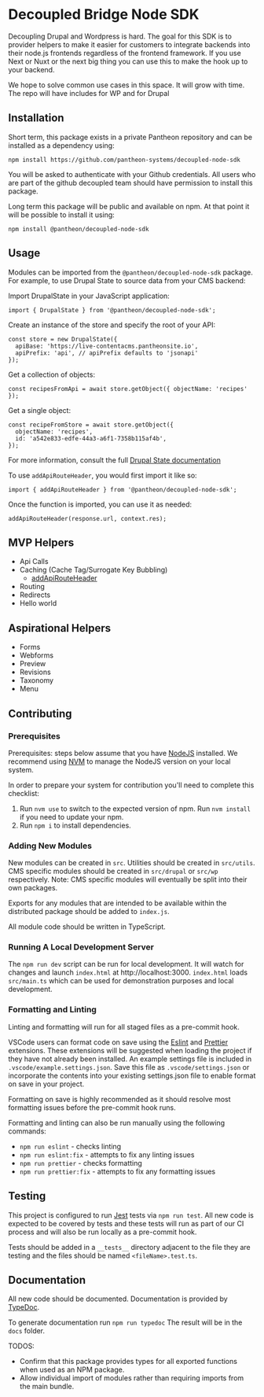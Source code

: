 # Decoupled Bridge Node SDK

Decoupling Drupal and Wordpress is hard. The goal for this SDK is to provider
helpers to make it easier for customers to integrate backends into their node.js
frontends regardless of the frontend framework. If you use Next or Nuxt or the
next big thing you can use this to make the hook up to your backend.

We hope to solve common use cases in this space. It will grow with time. The
repo will have includes for WP and for Drupal

## Installation

Short term, this package exists in a private Pantheon repository and can be
installed as a dependency using:

`npm install https://github.com/pantheon-systems/decoupled-node-sdk`

You will be asked to authenticate with your Github credentials. All users who
are part of the github decoupled team should have permission to install this
package.

Long term this package will be public and available on npm. At that point it
will be possible to install it using:

`npm install @pantheon/decoupled-node-sdk`

## Usage

Modules can be imported from the `@pantheon/decoupled-node-sdk` package. For
example, to use Drupal State to source data from your CMS backend:

Import DrupalState in your JavaScript application:

```
import { DrupalState } from '@pantheon/decoupled-node-sdk';
```

Create an instance of the store and specify the root of your API:

```
const store = new DrupalState({
  apiBase: 'https://live-contentacms.pantheonsite.io',
  apiPrefix: 'api', // apiPrefix defaults to 'jsonapi'
});
```

Get a collection of objects:

```
const recipesFromApi = await store.getObject({ objectName: 'recipes' });
```

Get a single object:

```
const recipeFromStore = await store.getObject({
  objectName: 'recipes',
  id: 'a542e833-edfe-44a3-a6f1-7358b115af4b',
});
```

For more information, consult the full [Drupal State documentation](https://drupal-state.netlify.app/)

To use `addApiRouteHeader`, you would first import it like so:

`import { addApiRouteHeader } from '@pantheon/decoupled-node-sdk';`

Once the function is imported, you can use it as needed:

`addApiRouteHeader(response.url, context.res);`

## MVP Helpers

- Api Calls
- Caching (Cache Tag/Surrogate Key Bubbling)
  - [addApiRouteHeader](modules/utils_addApiRouteHeader.html)
- Routing
- Redirects
- Hello world

## Aspirational Helpers

- Forms
- Webforms
- Preview
- Revisions
- Taxonomy
- Menu

## Contributing

### Prerequisites

Prerequisites: steps below assume that you have [NodeJS](https://nodejs.org/)
installed. We recommend using [NVM](https://github.com/nvm-sh/nvm) to manage the
NodeJS version on your local system.

In order to prepare your system for contribution you'll need to complete this
checklist:

1. Run `nvm use` to switch to the expected version of npm. Run `nvm install` if
   you need to update your npm.
2. Run `npm i` to install dependencies.

### Adding New Modules

New modules can be created in `src`. Utilities should be created in `src/utils`.
CMS specific modules should be created in `src/drupal` or `src/wp` respectively.
Note: CMS specific modules will eventually be split into their own packages.

Exports for any modules that are intended to be available within the distributed
package should be added to `index.js`.

All module code should be written in TypeScript.

### Running A Local Development Server

The `npm run dev` script can be run for local development. It will watch for
changes and launch `index.html` at http://localhost:3000. `index.html` loads
`src/main.ts` which can be used for demonstration purposes and local
development.

### Formatting and Linting

Linting and formatting will run for all staged files as a pre-commit hook.

VSCode users can format code on save using the
[Eslint](https://marketplace.visualstudio.com/items?itemName=dbaeumer.vscode-eslint)
and
[Prettier](https://marketplace.visualstudio.com/items?itemName=esbenp.prettier-vscode)
extensions. These extensions will be suggested when loading the project if they
have not already been installed. An example settings file is included in
`.vscode/example.settings.json`. Save this file as `.vscode/settings.json` or
incorporate the contents into your existing settings.json file to enable format
on save in your project.

Formatting on save is highly recommended as it should resolve most formatting
issues before the pre-commit hook runs.

Formatting and linting can also be run manually using the following commands:

- `npm run eslint` - checks linting
- `npm run eslint:fix` - attempts to fix any linting issues
- `npm run prettier` - checks formatting
- `npm run prettier:fix` - attempts to fix any formatting issues

## Testing

This project is configured to run [Jest](https://facebook.github.io/jest/) tests
via `npm run test`. All new code is expected to be covered by tests and these
tests will run as part of our CI process and will also be run locally as a
pre-commit hook.

Tests should be added in a `__tests__` directory adjacent to the file they are
testing and the files should be named `<fileName>.test.ts`.

## Documentation

All new code should be documented. Documentation is provided by
[TypeDoc](https://typedoc.org/).

To generate documentation run `npm run typedoc` The result will be in the `docs`
folder.

TODOS:

- Confirm that this package provides types for all exported functions when used
  as an NPM package.
- Allow individual import of modules rather than requiring imports from the main
  bundle.
